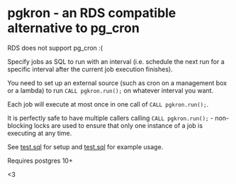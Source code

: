 # pgkron - an RDS compatible alternative to pg_cron

RDS does not support pg_cron :(

Specify jobs as SQL to run with an interval (i.e. schedule the next run for a specific interval after the current job execution finishes).

You need to set up an external source (such as cron on a management box or a lambda) to run `CALL pgkron.run();` on whatever interval you want.

Each job will execute at most once in one call of `CALL pgkron.run();`.

It is perfectly safe to have multiple callers calling `CALL pgkron.run();` - non-blocking locks are used to ensure that only one instance of a job is executing at any time.

See [test.sql](./test.sql) for setup and [test.sql](./test.sql) for example usage.

Requires postgres 10+

<3